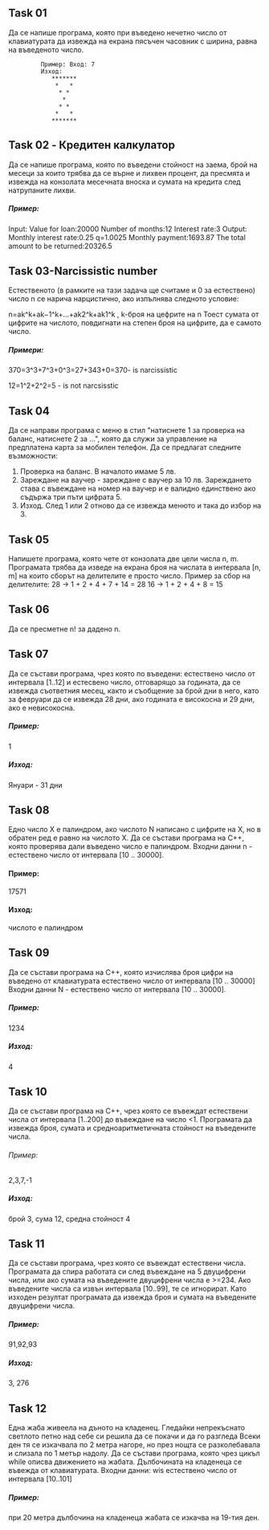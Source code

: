 ## Task 01
Да се напише програма, която при въведено нечетно число от клавиатурата да извежда на екрана пясъчен часовник с ширина, равна на въведеното число.
```
         Пример: Вход: 7
         Изход: 
            *******
             *   *
              * *
               *
              * *
             *   *
            ******* 
```
## Task 02 - Кредитен калкулатор
Да се напише програма, която по въведени стойност на заема, брой на месеци за които трябва да се върне и лихвен процент, да пресмята и извежда на конзолата  месечната вноска и сумата на кредита след натрупаните лихви.
##### Пример:
Input:
Value for loan:20000
Number of months:12
Interest rate:3
Output:
Monthly interest rate:0.25
q=1.0025
Monthly payment:1693.87
The total amount to be returned:20326.5


## Task 03-Narcissistic number
Естественото (в рамките на тази задача ще считаме и 0 за естествено) число n се нарича нарцистично, ако изпълнява следното условие:

n=ak^k+ak−1^k+…+ak2^k+ak1^k , k-броя на цефрите на n
Тоест сумата от цифрите на числото, повдигнати на степен броя на цифрите, да е самото число.
##### Примери:
370=3^3+7^3+0^3=27+343+0=370- is narcissistic
 
12=1^2+2^2=5 - is not narcsisstic

## Task 04
Да се направи програма с меню в стил "натиснете 1 за проверка на баланс, натиснете 2 за ...", която да служи за управление на предплатена карта за мобилен телефон. Да се предлагат следните възможности:
1. Проверка на баланс. В началото имаме 5 лв.
2. Зареждане на ваучер - зареждане с ваучер за 10 лв. Зареждането става с въвеждане на номер на ваучер и е валидно единствено ако съдържа три пъти цифрата 5.
3. Изход.
След 1 или 2 отново да се извежда менюто и така до избор на 3.

## Task 05

Напишете програма, която чете от конзолата две цели числа n, m. Програмата трябва да
изведе на екрана броя на числата в интервала [n, m] на които сборът на делителите е
просто число.
Пример за сбор на делителите:
28 -> 1 + 2 + 4 + 7 + 14 = 28
16 -> 1 + 2 + 4 + 8 = 15

## Task 06
Да се пресметне n! за дадено n.

## Task 07
Да се състави програма, чрез която по въведени: естествено число от интервала [1..12] и естесвено число, отговарящо за годината, да се извежда съответния месец, както и съобщение за брой дни в него, като за февруари да се извежда 28 дни, ако годината е високосна и 29 дни, ако е невисокосна.

##### Пример:
1
##### Изход:
Януари - 31 дни

## Task 08
Едно число X е палиндром, ако числото N написано с цифрите на X, но в обратен ред е равно на числото X.
Да се състави програма на C++, която проверява дали въведено число е палиндром.
Входни данни n - естествено число от интервала [10 .. 30000].
#### Пример: 
17571
#### Изход:
числото е палиндром

## Task 09
Да се състави програма на C++, която изчислява броя цифри на въведено от клавиатурата естествено число от интервала [10 .. 30000]
Входни данни N - естествено число от интервала [10 .. 30000].
##### Пример:
1234
##### Изход:
4
## Task 10

Да се състави програма на C++, чрез която се въвеждат естествени числа от интервала [1..200] до въвеждане на число <1.
Програмата да извежда броя, сумата и средноаритметичната стойност на въведените числа.
###### Пример:
2,3,7,-1
##### Изход:
брой 3, сума 12, средна стойност 4
## Task 11

Да се състави програма, чрез която се въвеждат естествени числа.
Програмата да спира работата си след въвеждане на 5 двуцифрени числа, или ако сумата на въведените двуцифрени числа е >=234.
Ако въведените числа са извън интервала [10..99], те се игнорират.
Като изходен резултат програмата да извежда броя и сумата на въведените двуцифрени числа.

##### Пример:
91,92,93 
##### Изход:
3, 276
## Task 12
Една жаба живеела на дъното на кладенец. Гледайки непрекъснато светлото петно над себе си решила да се покачи и да го разгледа Всеки ден тя се изкачвала по 2 метра нагоре, но през нощта се разколебавала и слизала по 1 метър надолу.
Да се състави програма, която чрез цикъл while описва движението на жабата. Дълбочината на кладенеца се въвежда от клавиатурата.
Входни данни: wis естествено число от интервала [10..101]
##### Пример:
при 20 метра дълбочина на кладенеца жабата се изкачва на 19-тия ден.


